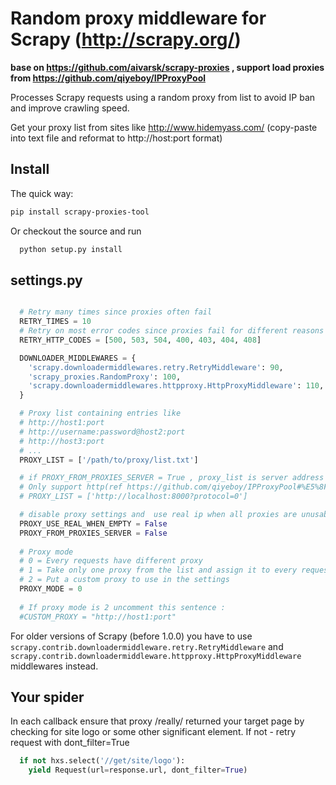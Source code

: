 Random proxy middleware for Scrapy (http://scrapy.org/)
=======================================================

**base on https://github.com/aivarsk/scrapy-proxies , support  load proxies from https://github.com/qiyeboy/IPProxyPool**

Processes Scrapy requests using a random proxy from list to avoid IP ban and
improve crawling speed.

Get your proxy list from sites like http://www.hidemyass.com/ (copy-paste into text file
and reformat to http://host:port format)

Install
--------

The quick way:

```bash
pip install scrapy-proxies-tool
```

Or checkout the source and run

```bash
  python setup.py install
```

settings.py
-----------

```python

  # Retry many times since proxies often fail
  RETRY_TIMES = 10
  # Retry on most error codes since proxies fail for different reasons
  RETRY_HTTP_CODES = [500, 503, 504, 400, 403, 404, 408]

  DOWNLOADER_MIDDLEWARES = {
    'scrapy.downloadermiddlewares.retry.RetryMiddleware': 90,
    'scrapy_proxies.RandomProxy': 100,
    'scrapy.downloadermiddlewares.httpproxy.HttpProxyMiddleware': 110,
  }

  # Proxy list containing entries like
  # http://host1:port
  # http://username:password@host2:port
  # http://host3:port
  # ...
  PROXY_LIST = ['/path/to/proxy/list.txt']

  # if PROXY_FROM_PROXIES_SERVER = True , proxy_list is server address (ref https://github.com/qiyeboy/IPProxyPool and https://github.com/awolfly9/IPProxyTool )
  # Only support http(ref https://github.com/qiyeboy/IPProxyPool#%E5%8F%82%E6%95%B0)
  # PROXY_LIST = ['http://localhost:8000?protocol=0']

  # disable proxy settings and  use real ip when all proxies are unusable
  PROXY_USE_REAL_WHEN_EMPTY = False
  PROXY_FROM_PROXIES_SERVER = False
  
  # Proxy mode
  # 0 = Every requests have different proxy
  # 1 = Take only one proxy from the list and assign it to every requests
  # 2 = Put a custom proxy to use in the settings
  PROXY_MODE = 0
  
  # If proxy mode is 2 uncomment this sentence :
  #CUSTOM_PROXY = "http://host1:port"
```

For older versions of Scrapy (before 1.0.0) you have to use
`scrapy.contrib.downloadermiddleware.retry.RetryMiddleware` and
`scrapy.contrib.downloadermiddleware.httpproxy.HttpProxyMiddleware`
middlewares instead.


Your spider
-----------

In each callback ensure that proxy /really/ returned your target page by
checking for site logo or some other significant element.
If not - retry request with dont_filter=True

```python
  if not hxs.select('//get/site/logo'):
    yield Request(url=response.url, dont_filter=True)
```
